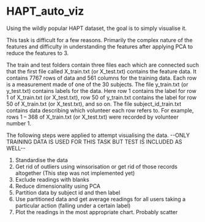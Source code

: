 # HAPT_auto_viz

Using the wildly popular HAPT dataset, the goal is to simply visualise it.

This task is difficult for a few reasons. Primarily the complex nature of the features and difficulty in understanding the features after applying PCA to reduce the
features to 3.


The train and test folders contain three files each which are connected such that the first file called X_train.txt (or X_test.txt) contains the feature data. 
It contains 7767 rows of data and 561 columns for the training data. Each row is a measurement made of one of the 30 subjects.
The file y_train.txt (or y_test.txt) contains labels for the data. Here row 1 contains the label for row 1 of X_train.txt (or X_test.txt),
row 50 of y_train.txt contains the label for row 50 of X_train.txt (or X_test.txt), and so on.
The file subject_id_train.txt contains data describing which volunteer each row refers to. For example, rows 1 – 368 of X_train.txt (or X_test.txt)
were recorded by volunteer number 1.



The following steps were applied to attempt visualising the data. --ONLY TRAINING DATA IS USED FOR THIS TASK BUT TEST IS INCLUDED AS WELL--

1. Standardise the data
2. Get rid of outliers using winsorisation or get rid of those records altogether (This step was not implemented yet)
3. Exclude readings with blanks
4. Reduce dimensionality using PCA
5. Partition data by subject id and then label
6. Use partitioned data and get average readings for all users taking a particular action (falling under a certain label)
7. Plot the readings in the most appropriate chart. Probably scatter
